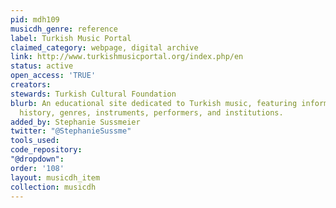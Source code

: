 ```yaml
---
pid: mdh109
musicdh_genre: reference
label: Turkish Music Portal
claimed_category: webpage, digital archive
link: http://www.turkishmusicportal.org/index.php/en
status: active
open_access: 'TRUE'
creators: 
stewards: Turkish Cultural Foundation
blurb: An educational site dedicated to Turkish music, featuring information on its
  history, genres, instruments, performers, and institutions.
added_by: Stephanie Sussmeier
twitter: "@StephanieSussme"
tools_used: 
code_repository: 
"@dropdown": 
order: '108'
layout: musicdh_item
collection: musicdh
---
```

